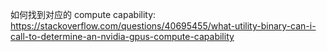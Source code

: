 如何找到对应的 compute capability: 
https://stackoverflow.com/questions/40695455/what-utility-binary-can-i-call-to-determine-an-nvidia-gpus-compute-capability

